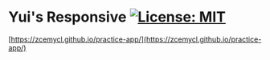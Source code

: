 # Yui's Responsive [![License: MIT](https://img.shields.io/badge/License-MIT-yellow.svg)](https://opensource.org/licenses/MIT)
[https://zcemycl.github.io/practice-app/](https://zcemycl.github.io/practice-app/)
